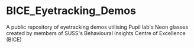 # BICE_Eyetracking_Demos
A public repository of eyetracking demos utilising Pupil lab's Neon glasses created by members of SUSS's Behavioural Insights Centre of Excellence (BICE)

